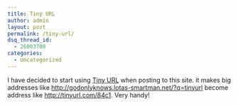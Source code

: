 ```yaml
---
title: Tiny URL
author: admin
layout: post
permalink: /tiny-url/
dsq_thread_id:
  - 26003700
categories:
  - Uncategorized
---
```

I have decided to start using [Tiny URL][1] when posting to this site. it makes big addresses like http://godonlyknows.lotas-smartman.net/?q=tinyurl become address like http://tinyurl.com/84c1. Very handy!

 [1]: http://www.tinyurl.com